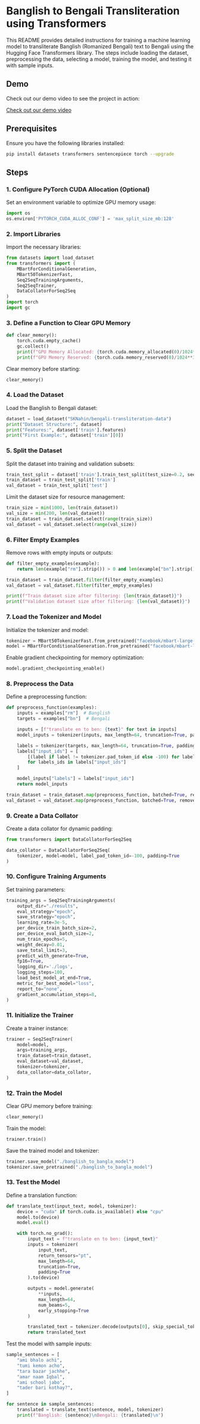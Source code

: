 # Banglish to Bengali Transliteration using Transformers

This README provides detailed instructions for training a machine learning model to transliterate Banglish (Romanized Bengali) text to Bengali using the Hugging Face Transformers library. The steps include loading the dataset, preprocessing the data, selecting a model, training the model, and testing it with sample inputs.

## Demo

Check out our demo video to see the project in action:

[Check out our demo video](https://www.youtube.com/watch?v=_e2Zw_VVpAA)



## Prerequisites

Ensure you have the following libraries installed:

```bash
pip install datasets transformers sentencepiece torch --upgrade
```

## Steps

### 1. Configure PyTorch CUDA Allocation (Optional)

Set an environment variable to optimize GPU memory usage:

```python
import os
os.environ['PYTORCH_CUDA_ALLOC_CONF'] = 'max_split_size_mb:128'
```

### 2. Import Libraries

Import the necessary libraries:

```python
from datasets import load_dataset
from transformers import (
    MBartForConditionalGeneration,
    MBart50TokenizerFast,
    Seq2SeqTrainingArguments,
    Seq2SeqTrainer,
    DataCollatorForSeq2Seq
)
import torch
import gc
```

### 3. Define a Function to Clear GPU Memory

```python
def clear_memory():
    torch.cuda.empty_cache()
    gc.collect()
    print(f"GPU Memory Allocated: {torch.cuda.memory_allocated(0)/1024**3:.2f} GB")
    print(f"GPU Memory Reserved: {torch.cuda.memory_reserved(0)/1024**3:.2f} GB")
```

Clear memory before starting:

```python
clear_memory()
```

### 4. Load the Dataset

Load the Banglish to Bengali dataset:

```python
dataset = load_dataset("SKNahin/bengali-transliteration-data")
print("Dataset Structure:", dataset)
print("Features:", dataset['train'].features)
print("First Example:", dataset['train'][0])
```

### 5. Split the Dataset

Split the dataset into training and validation subsets:

```python
train_test_split = dataset['train'].train_test_split(test_size=0.2, seed=42)
train_dataset = train_test_split['train']
val_dataset = train_test_split['test']
```

Limit the dataset size for resource management:

```python
train_size = min(1000, len(train_dataset))
val_size = min(200, len(val_dataset))
train_dataset = train_dataset.select(range(train_size))
val_dataset = val_dataset.select(range(val_size))
```

### 6. Filter Empty Examples

Remove rows with empty inputs or outputs:

```python
def filter_empty_examples(example):
    return len(example["rm"].strip()) > 0 and len(example["bn"].strip()) > 0

train_dataset = train_dataset.filter(filter_empty_examples)
val_dataset = val_dataset.filter(filter_empty_examples)

print(f"Train dataset size after filtering: {len(train_dataset)}")
print(f"Validation dataset size after filtering: {len(val_dataset)}")
```

### 7. Load the Tokenizer and Model

Initialize the tokenizer and model:

```python
tokenizer = MBart50TokenizerFast.from_pretrained("facebook/mbart-large-50-many-to-many-mmt")
model = MBartForConditionalGeneration.from_pretrained("facebook/mbart-large-50-many-to-many-mmt")
```

Enable gradient checkpointing for memory optimization:

```python
model.gradient_checkpointing_enable()
```

### 8. Preprocess the Data

Define a preprocessing function:

```python
def preprocess_function(examples):
    inputs = examples["rm"]  # Banglish
    targets = examples["bn"]  # Bengali

    inputs = [f"translate en to ben: {text}" for text in inputs]
    model_inputs = tokenizer(inputs, max_length=64, truncation=True, padding=True)

    labels = tokenizer(targets, max_length=64, truncation=True, padding=True)
    labels["input_ids"] = [
        [(label if label != tokenizer.pad_token_id else -100) for label in labels_ids]
        for labels_ids in labels["input_ids"]
    ]

    model_inputs["labels"] = labels["input_ids"]
    return model_inputs

train_dataset = train_dataset.map(preprocess_function, batched=True, remove_columns=["rm", "bn"])
val_dataset = val_dataset.map(preprocess_function, batched=True, remove_columns=["rm", "bn"])
```

### 9. Create a Data Collator

Create a data collator for dynamic padding:

```python
from transformers import DataCollatorForSeq2Seq

data_collator = DataCollatorForSeq2Seq(
    tokenizer, model=model, label_pad_token_id=-100, padding=True
)
```

### 10. Configure Training Arguments

Set training parameters:

```python
training_args = Seq2SeqTrainingArguments(
    output_dir="./results",
    eval_strategy="epoch",
    save_strategy="epoch",
    learning_rate=3e-5,
    per_device_train_batch_size=2,
    per_device_eval_batch_size=2,
    num_train_epochs=5,
    weight_decay=0.01,
    save_total_limit=3,
    predict_with_generate=True,
    fp16=True,
    logging_dir='./logs',
    logging_steps=100,
    load_best_model_at_end=True,
    metric_for_best_model="loss",
    report_to="none",
    gradient_accumulation_steps=8,
)
```

### 11. Initialize the Trainer

Create a trainer instance:

```python
trainer = Seq2SeqTrainer(
    model=model,
    args=training_args,
    train_dataset=train_dataset,
    eval_dataset=val_dataset,
    tokenizer=tokenizer,
    data_collator=data_collator,
)
```

### 12. Train the Model

Clear GPU memory before training:

```python
clear_memory()
```

Train the model:

```python
trainer.train()
```

Save the trained model and tokenizer:

```python
trainer.save_model("./banglish_to_bangla_model")
tokenizer.save_pretrained("./banglish_to_bangla_model")
```

### 13. Test the Model

Define a translation function:

```python
def translate_text(input_text, model, tokenizer):
    device = "cuda" if torch.cuda.is_available() else "cpu"
    model.to(device)
    model.eval()

    with torch.no_grad():
        input_text = f"translate en to ben: {input_text}"
        inputs = tokenizer(
            input_text,
            return_tensors="pt",
            max_length=64,
            truncation=True,
            padding=True
        ).to(device)

        outputs = model.generate(
            **inputs,
            max_length=64,
            num_beams=5,
            early_stopping=True
        )

        translated_text = tokenizer.decode(outputs[0], skip_special_tokens=True)
        return translated_text
```

Test the model with sample inputs:

```python
sample_sentences = [
    "ami bhalo achi",
    "tumi kemon acho",
    "tara bazar jachhe",
    "amar naam Iqbal",
    "ami school jabo",
    "tader bari kothay?",
]

for sentence in sample_sentences:
    translated = translate_text(sentence, model, tokenizer)
    print(f"Banglish: {sentence}\nBengali: {translated}\n")
